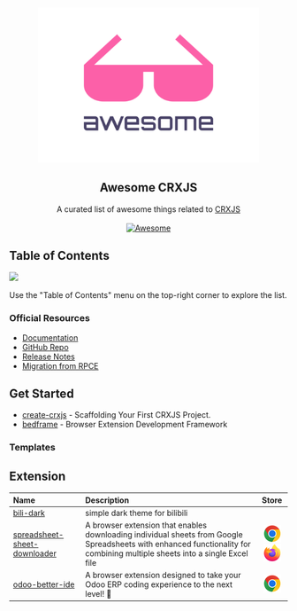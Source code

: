 <p align="center">
  <br>
  <img width="400" src="./assets/awesome-logo.svg" alt="logo of awesome-vite repository">
</p>

<h2 align='center'>Awesome CRXJS</h2>

<p align='center'>
  A curated list of awesome things related to <a href='https://github.com/crxjs/chrome-extension-tools'>CRXJS</a>
  <br>
  <br>

  <a href='https://github.com/sindresorhus/awesome'>
    <img src='https://cdn.rawgit.com/sindresorhus/awesome/d7305f38d29fed78fa85652e3a63e154dd8e8829/media/badge.svg' alt='Awesome'>
  </a>
</p>


## Table of Contents

<img src="https://user-images.githubusercontent.com/11247099/112722104-819b8a80-8f42-11eb-82f5-dfc2dd5d8a77.png" height="32" />

Use the "Table of Contents" menu on the top-right corner to explore the list.

<!-- document-render-start-flag -->

<!-- badges -->
[edge]: /browser/edge.png
[firefox]: /browser/firefox.png
[chrome]: /browser/chrome.png
[safari]: /browser/safari.png

<!-- links -->
[bili-dark]: https://github.com/FliPPeDround/bili-dark

[spreadsheet-sheet-downloader]: https://github.com/dwarjie/spreadsheet-sheet-downloader
[spreadsheet-chrome]: https://chromewebstore.google.com/detail/spreadsheet-sheet-downloa/nbfbpapcnlideliiaepaojgdoggpjooo
[spreadsheet-firefox]: https://addons.mozilla.org/en-US/firefox/addon/spreadsheet-sheet-downloader

[odoo-better-ide]: https://github.com/dwarjie/odoo-better-ide
[odoo-chrome]: https://chromewebstore.google.com/detail/odoo-better-ide/gdgcmoimojllogljdillajcgdgecfknd

### Official Resources

- [Documentation](https://crxjs.dev/vite-plugin)
- [GitHub Repo](https://github.com/crxjs/chrome-extension-tools)
- [Release Notes](https://github.com/crxjs/chrome-extension-tools/releases)
- [Migration from RPCE](https://github.com/crxjs/migrate)

## Get Started
- [create-crxjs](https://github.com/crxjs/create-crxjs) - Scaffolding Your First CRXJS Project.
- [bedframe](https://www.bedframe.dev/) - Browser Extension Development Framework

### Templates

<!-- ------------------------------------- -->

## Extension

| Name | Description | Store |
| :--- | :--- | :---: |
| [bili-dark] | simple dark theme for bilibili | |
| [spreadsheet-sheet-downloader] | A browser extension that enables downloading individual sheets from Google Spreadsheets with enhanced functionality for combining multiple sheets into a single Excel file | [![chrome]][spreadsheet-chrome] [![firefox]][spreadsheet-firefox] |
| [odoo-better-ide] | A browser extension designed to take your Odoo ERP coding experience to the next level! 🎉 | [![chrome]][odoo-chrome] |

